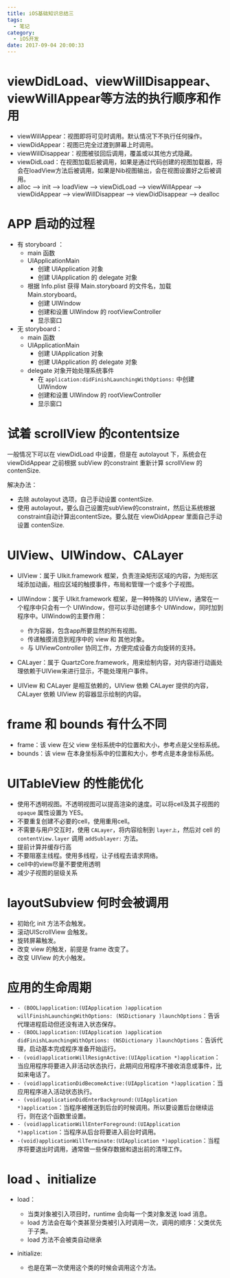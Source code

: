 ```yaml
---
title: iOS基础知识总结三
tags:
  - 笔记
category:
  - iOS开发
date: 2017-09-04 20:00:33
---
```


# viewDidLoad、viewWillDisappear、viewWillAppear等方法的执行顺序和作用
* viewWillAppear：视图即将可见时调用。默认情况下不执行任何操作。
* viewDidAppear：视图已完全过渡到屏幕上时调用。
* viewWillDisappear：视图被驳回后调用，覆盖或以其他方式隐藏。
* viewDidLoad：在视图加载后被调用，如果是通过代码创建的视图加载器，将会在loadView方法后被调用，如果是Nib视图输出，会在视图设置好之后被调用。
* alloc --> init --> loadView --> viewDidLoad --> viewWillAppear -->     viewDidAppear --> viewWillDisappear --> viewDidDisappear --> dealloc

<!--more-->
# APP 启动的过程
* 有 storyboard ：
    *  main 函数
    * UIApplicationMain
        * 创建 UIApplication 对象
        * 创建 UIApplication 的 delegate 对象
    * 根据 Info.plist 获得 Main.storyboard 的文件名，加载 Main.storyboard。
        * 创建 UIWindow
        * 创建和设置 UIWindow 的 rootViewController
        * 显示窗口
* 无 storyboard：
    * main 函数
    * UIApplicationMain
        * 创建 UIApplication 对象
        * 创建 UIApplication 的 delegate 对象
    * delegate 对象开始处理系统事件
        * 在 `application:didFinishLaunchingWithOptions:` 中创建 UIWindow
        * 创建和设置 UIWindow 的 rootViewController
        * 显示窗口
    
# 试着 scrollView 的contentsize
一般情况下可以在 viewDidLoad 中设置，但是在 autolayout 下，系统会在viewDidAppear 之前根据 subView 的constraint 重新计算 scrollView 的contenSize.

解决办法：
* 去除 autolayout 选项，自己手动设置 contentSize.
* 使用 autolayout，要么自己设置完subView的constraint，然后让系统根据constraint自动计算出contentSize。要么就在 viewDidAppear 里面自己手动设置 contenSize.

# UIView、UIWindow、CALayer
* UIView：属于 UIkit.framework 框架，负责渲染矩形区域的内容，为矩形区域添加动画，相应区域的触摸事件，布局和管理一个或多个子视图。

* UIWindow：属于 UIkit.framework 框架，是一种特殊的 UIView，通常在一个程序中只会有一个 UIWindow，但可以手动创建多个 UIWindow，同时加到程序中。UIWindow的主要作用：
    * 作为容器，包含app所要显然的所有视图。
    * 传递触摸消息到程序中的 view 和 其他对象。
    * 与 UIViewController 协同工作，方便完成设备方向旋转的支持。

* CALayer：属于 QuartzCore.framework，用来绘制内容，对内容进行动画处理依赖于UIView来进行显示，不能处理用户事件。
* UIView 和 CALayer 是相互依赖的，UIView 依赖 CALayer 提供的内容，CALayer 依赖 UIView 的容器显示绘制的内容。

# frame 和 bounds 有什么不同
* frame：该 view 在父 view 坐标系统中的位置和大小，参考点是父坐标系统。
* bounds：该 view 在本身坐标系中的位置和大小，参考点是本身坐标系统。

# UITableView 的性能优化
* 使用不透明视图。不透明视图可以提高渲染的速度。可以将cell及其子视图的 `opaque` 属性设置为 YES。
* 不要重复创建不必要的cell，使用重用cell。
* 不需要与用户交互时，使用 `CALayer`，将内容绘制到 `layer上`，然后对 cell 的 `contentView.layer` 调用 `addSublayer:` 方法。
* 提前计算并缓存行高
* 不要阻塞主线程。使用多线程，让子线程去请求网络。
* cell中的view尽量不要使用透明
* 减少子视图的层级关系

# layoutSubview 何时会被调用
* 初始化 init 方法不会触发。
* 滚动UIScrollView 会触发。
* 旋转屏幕触发。
* 改变 view 的触发，前提是 frame 改变了。
* 改变 UIView 的大小触发。

# 应用的生命周期
* `- (BOOL)application:(UIApplication )application willFinishLaunchingWithOptions: (NSDictionary )launchOptions`：告诉代理进程启动但还没有进入状态保存。
* `- (BOOL)application:(UIApplication )application didFinishLaunchingWithOptions: (NSDictionary )launchOptions`：告诉代理，启动基本完成程序准备开始运行。
* `- (void)applicationWillResignActive:(UIApplication *)application`：当应用程序将要进入非活动状态执行，此期间应用程序不接收消息或事件，比如来电话了。
* `- (void)applicationDidBecomeActive:(UIApplication *)application`：当应用程序进入活动状态执行。
* `- (void)applicationDidEnterBackground:(UIApplication *)application`：当程序被推送到后台的时候调用。所以要设置后台继续运行，则在这个函数里设置。
* `- (void)applicationWillEnterForeground:(UIApplication *)application`：当程序从后台将要进入前台时调用。
* `-(void)applicationWillTerminate:(UIApplication *)application`：当程序将要退出时调用，通常做一些保存数据和退出前的清理工作。

# load 、initialize
* load：
    * 当类对象被引入项目时，runtime 会向每一个类对象发送 load  消息。
    * load 方法会在每个类甚至分类被引入时调用一次，调用的顺序：父类优先于子类。
    * load 方法不会被类自动继承
    
* initialize:
    * 也是在第一次使用这个类的时候会调用这个方法。




